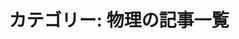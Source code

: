 ---
layout: category_index
category: physics
category_name: 物理
title: "カテゴリー: 物理の記事一覧"
permalink: /categories/physics/
---